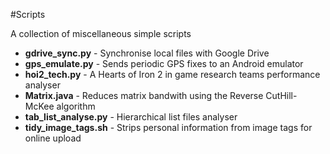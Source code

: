 #Scripts

A collection of miscellaneous simple scripts

   * **gdrive_sync.py** - Synchronise local files with Google Drive
   * **gps_emulate.py** - Sends periodic GPS fixes to an Android emulator
   * **hoi2_tech.py** - A Hearts of Iron 2 in game research teams performance analyser
   * **Matrix.java** - Reduces matrix bandwith using the Reverse CutHill-McKee algorithm
   * **tab_list_analyse.py** - Hierarchical list files analyser
   * **tidy_image_tags.sh** - Strips personal information from image tags for online upload
